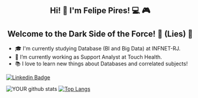# <h2 align="center"> Hi! 👋 I'm Felipe Pires! :computer: :video_game:</h2>  <h2 align="center"> Welcome to the Dark Side of the Force! :eyes: (Lies) :angel:  </h2>

- 🎓 I'm currently studying Database (BI and Big Data) at INFNET-RJ.
- 🚀 I’m currently working as Support Analyst at Touch Health.
- 📚 I love to learn new things about Databases and correlated subjects!   

[![Linkedin Badge](https://img.shields.io/badge/LinkedIn-0077B5?style=for-the-badge&logo=linkedin&logoColor=white&link=https://www.linkedin.com/in/felipe-pires-85238828/)](https://www.linkedin.com/in/felipe-pires-85238828/)

![YOUR github stats](https://github-readme-stats.vercel.app/api?username=FelipeOPires&layout=compact&theme=tokyonight)
[![Top Langs](https://github-readme-stats.vercel.app/api/top-langs/?username=FelipeOPires&layout=compact&theme=tokyonight)](https://github.com/FelipeOPires/github-readme-stats) 

#
